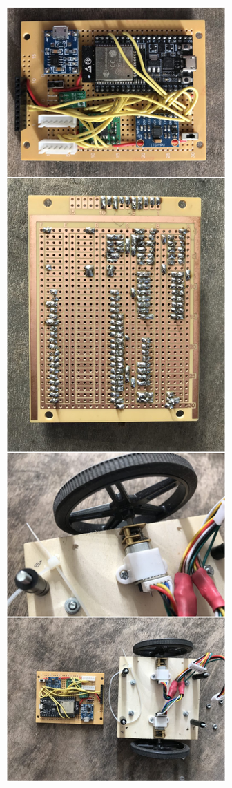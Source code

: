 ![Image](images/construction-proto-front.jpeg)
![Image](images/construction-proto-back.jpeg)
![Image](images/construction-wheel.jpg)
![Image](images/main.jpg)
